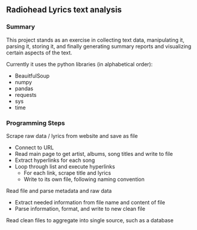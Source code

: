 
## Radiohead Lyrics text analysis

### Summary

This project stands as an exercise in collecting text data, manipulating it, parsing it, storing it, and finally generating summary reports and visualizing certain aspects of the text. 

Currently it uses the python libraries (in alphabetical order):  

  * BeauitfulSoup  
  * numpy  
  * pandas  
  * requests
  * sys
  * time

### Programming Steps

  Scrape raw data / lyrics from website and save as file  
  * Connect to URL
  * Read main page to get artist, albums, song titles and write to file
  * Extract hyperlinks for each song
  * Loop through list and execute hyperlinks
    * For each link, scrape title and lyrics
    * Write to its own file, following naming convention  

  Read file and parse metadata and raw data  
  * Extract needed information from file name and content of file
  * Parse information, format, and write to new clean file

  Read clean files to aggregate into single source, such as a database
